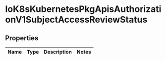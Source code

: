 
# IoK8sKubernetesPkgApisAuthorizationV1SubjectAccessReviewStatus

## Properties
Name | Type | Description | Notes
------------ | ------------- | ------------- | -------------



